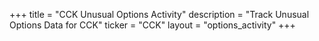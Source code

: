 +++
title = "CCK Unusual Options Activity"
description = "Track Unusual Options Data for CCK"
ticker = "CCK"
layout = "options_activity"
+++

